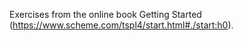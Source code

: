 Exercises from the online book Getting Started (https://www.scheme.com/tspl4/start.html#./start:h0).